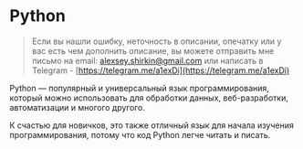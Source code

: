 # Python

> Если вы нашли ошибку, неточность в описании, опечатку или у вас есть чем дополнить описание, вы можете отправить мне письмо на email: alexsey.shirkin@gmail.com или написать в Telegram - [https://telegram.me/a1exDi](https://telegram.me/a1exDi)

Python — популярный и универсальный язык программирования, который можно использовать для обработки данных, веб-разработки, автоматизации и многого другого.

К счастью для новичков, это также отличный язык для начала изучения программирования, потому что код Python легче читать и писать.
